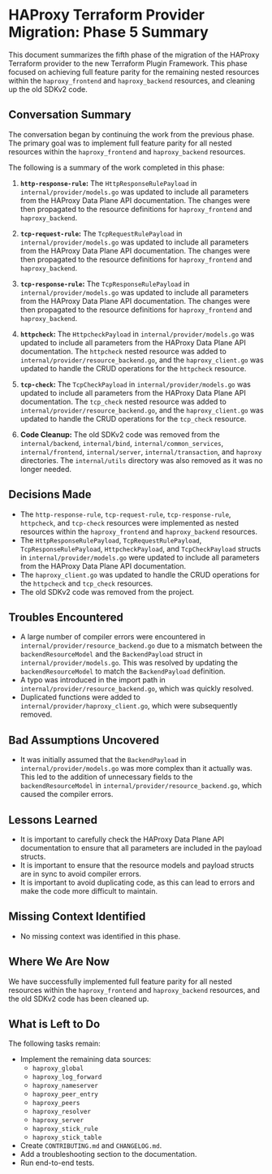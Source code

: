 # HAProxy Terraform Provider Migration: Phase 5 Summary

<!--
- Mode: Code
- Date: 2025-08-26T00:52:05.838Z
- LLM: Gemini 1.5 Pro
-->

This document summarizes the fifth phase of the migration of the HAProxy Terraform provider to the new Terraform Plugin Framework. This phase focused on achieving full feature parity for the remaining nested resources within the `haproxy_frontend` and `haproxy_backend` resources, and cleaning up the old SDKv2 code.

## Conversation Summary

The conversation began by continuing the work from the previous phase. The primary goal was to implement full feature parity for all nested resources within the `haproxy_frontend` and `haproxy_backend` resources.

The following is a summary of the work completed in this phase:

1.  **`http-response-rule`:** The `HttpResponseRulePayload` in `internal/provider/models.go` was updated to include all parameters from the HAProxy Data Plane API documentation. The changes were then propagated to the resource definitions for `haproxy_frontend` and `haproxy_backend`.

2.  **`tcp-request-rule`:** The `TcpRequestRulePayload` in `internal/provider/models.go` was updated to include all parameters from the HAProxy Data Plane API documentation. The changes were then propagated to the resource definitions for `haproxy_frontend` and `haproxy_backend`.

3.  **`tcp-response-rule`:** The `TcpResponseRulePayload` in `internal/provider/models.go` was updated to include all parameters from the HAProxy Data Plane API documentation. The changes were then propagated to the resource definitions for `haproxy_frontend` and `haproxy_backend`.

4.  **`httpcheck`:** The `HttpcheckPayload` in `internal/provider/models.go` was updated to include all parameters from the HAProxy Data Plane API documentation. The `httpcheck` nested resource was added to `internal/provider/resource_backend.go`, and the `haproxy_client.go` was updated to handle the CRUD operations for the `httpcheck` resource.

5.  **`tcp-check`:** The `TcpCheckPayload` in `internal/provider/models.go` was updated to include all parameters from the HAProxy Data Plane API documentation. The `tcp_check` nested resource was added to `internal/provider/resource_backend.go`, and the `haproxy_client.go` was updated to handle the CRUD operations for the `tcp_check` resource.

6.  **Code Cleanup:** The old SDKv2 code was removed from the `internal/backend`, `internal/bind`, `internal/common_services`, `internal/frontend`, `internal/server`, `internal/transaction`, and `haproxy` directories. The `internal/utils` directory was also removed as it was no longer needed.

## Decisions Made

- The `http-response-rule`, `tcp-request-rule`, `tcp-response-rule`, `httpcheck`, and `tcp-check` resources were implemented as nested resources within the `haproxy_frontend` and `haproxy_backend` resources.
- The `HttpResponseRulePayload`, `TcpRequestRulePayload`, `TcpResponseRulePayload`, `HttpcheckPayload`, and `TcpCheckPayload` structs in `internal/provider/models.go` were updated to include all parameters from the HAProxy Data Plane API documentation.
- The `haproxy_client.go` was updated to handle the CRUD operations for the `httpcheck` and `tcp_check` resources.
- The old SDKv2 code was removed from the project.

## Troubles Encountered

- A large number of compiler errors were encountered in `internal/provider/resource_backend.go` due to a mismatch between the `backendResourceModel` and the `BackendPayload` struct in `internal/provider/models.go`. This was resolved by updating the `backendResourceModel` to match the `BackendPayload` definition.
- A typo was introduced in the import path in `internal/provider/resource_backend.go`, which was quickly resolved.
- Duplicated functions were added to `internal/provider/haproxy_client.go`, which were subsequently removed.

## Bad Assumptions Uncovered

- It was initially assumed that the `BackendPayload` in `internal/provider/models.go` was more complex than it actually was. This led to the addition of unnecessary fields to the `backendResourceModel` in `internal/provider/resource_backend.go`, which caused the compiler errors.

## Lessons Learned

- It is important to carefully check the HAProxy Data Plane API documentation to ensure that all parameters are included in the payload structs.
- It is important to ensure that the resource models and payload structs are in sync to avoid compiler errors.
- It is important to avoid duplicating code, as this can lead to errors and make the code more difficult to maintain.

## Missing Context Identified

- No missing context was identified in this phase.

## Where We Are Now

We have successfully implemented full feature parity for all nested resources within the `haproxy_frontend` and `haproxy_backend` resources, and the old SDKv2 code has been cleaned up.

## What is Left to Do

The following tasks remain:

-   Implement the remaining data sources:
    -   `haproxy_global`
    -   `haproxy_log_forward`
    -   `haproxy_nameserver`
    -   `haproxy_peer_entry`
    -   `haproxy_peers`
    -   `haproxy_resolver`
    -   `haproxy_server`
    -   `haproxy_stick_rule`
    -   `haproxy_stick_table`
-   Create `CONTRIBUTING.md` and `CHANGELOG.md`.
-   Add a troubleshooting section to the documentation.
-   Run end-to-end tests.